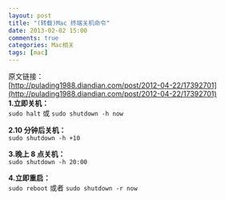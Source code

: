 ```yaml
---
layout: post
title: "(转载)Mac 终端关机命令"
date: 2013-02-02 15:00
comments: true
categories: Mac相关
tags: [mac]
---
```

原文链接：  
[http://pulading1988.diandian.com/post/2012-04-22/17392701](http://pulading1988.diandian.com/post/2012-04-22/17392701)  
__1.立即关机：__  
`sudo halt` 或 `sudo shutdown -h now`
<!-- more -->
__2.10 分钟后关机：__  
`sudo shutdown -h +10`

__3.晚上 8 点关机：__  
`sudo shutdown -h 20:00`

__4.立即重启：__  
`sudo reboot` 或者 `sudo shutdown -r now`

